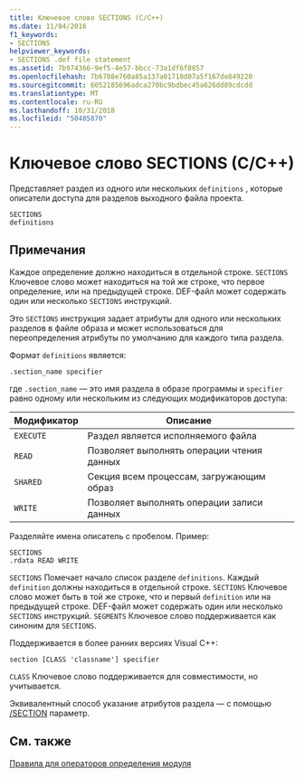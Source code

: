 ```yaml
---
title: Ключевое слово SECTIONS (C/C++)
ms.date: 11/04/2016
f1_keywords:
- SECTIONS
helpviewer_keywords:
- SECTIONS .def file statement
ms.assetid: 7b974366-9ef5-4e57-bbcc-73a1df6f8857
ms.openlocfilehash: 7b6708e760a85a137a01718d07a5f167de849220
ms.sourcegitcommit: 6052185696adca270bc9bdbec45a626dd89cdcdd
ms.translationtype: MT
ms.contentlocale: ru-RU
ms.lasthandoff: 10/31/2018
ms.locfileid: "50485870"
---
```

# <a name="sections-cc"></a>Ключевое слово SECTIONS (C/C++)

Представляет раздел из одного или нескольких `definitions` , которые описатели доступа для разделов выходного файла проекта.

```
SECTIONS
definitions
```

## <a name="remarks"></a>Примечания

Каждое определение должно находиться в отдельной строке. `SECTIONS` Ключевое слово может находиться на той же строке, что первое определение, или на предыдущей строке. DEF-файл может содержать один или несколько `SECTIONS` инструкций.

Это `SECTIONS` инструкция задает атрибуты для одного или нескольких разделов в файле образа и может использоваться для переопределения атрибуты по умолчанию для каждого типа раздела.

Формат `definitions` является:

`.section_name specifier`

где `.section_name` — это имя раздела в образе программы и `specifier` равно одному или нескольким из следующих модификаторов доступа:

|Модификатор|Описание|
|--------------|-----------------|
|`EXECUTE`|Раздел является исполняемого файла|
|`READ`|Позволяет выполнять операции чтения данных|
|`SHARED`|Секция всем процессам, загружающим образ|
|`WRITE`|Позволяет выполнять операции записи данных|

Разделяйте имена описатель с пробелом. Пример:

```
SECTIONS
.rdata READ WRITE
```

`SECTIONS` Помечает начало список разделе `definitions`. Каждый `definition` должны находиться в отдельной строке. `SECTIONS` Ключевое слово может быть в той же строке, что и первый `definition` или на предыдущей строке. DEF-файл может содержать один или несколько `SECTIONS` инструкций. `SEGMENTS` Ключевое слово поддерживается как синоним для `SECTIONS`.

Поддерживается в более ранних версиях Visual C++:

```
section [CLASS 'classname'] specifier
```

`CLASS` Ключевое слово поддерживается для совместимости, но учитывается.

Эквивалентный способ указание атрибутов раздела — с помощью [/SECTION](../../build/reference/section-specify-section-attributes.md) параметр.

## <a name="see-also"></a>См. также

[Правила для операторов определения модуля](../../build/reference/rules-for-module-definition-statements.md)